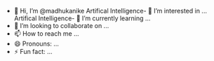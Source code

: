 - 👋 Hi, I’m @madhukanike
Artifical Intelligence- 👀 I’m interested in ...
Artifical Intelligence- 🌱 I’m currently learning ...
- 💞️ I’m looking to collaborate on ...
- 📫 How to reach me ...
- 😄 Pronouns: ...
- ⚡ Fun fact: ...

<!---
madhukanike/madhukanike is a ✨ special ✨ repository because its `README.md` (this file) appears on your GitHub profile.
You can click the Preview link to take a look at your changes.
--->
